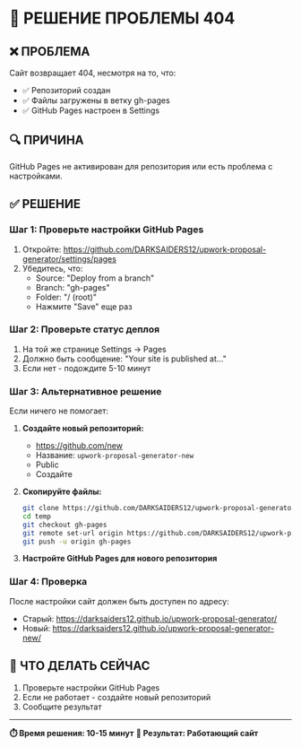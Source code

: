 # 🚨 РЕШЕНИЕ ПРОБЛЕМЫ 404

## ❌ ПРОБЛЕМА
Сайт возвращает 404, несмотря на то, что:
- ✅ Репозиторий создан
- ✅ Файлы загружены в ветку gh-pages
- ✅ GitHub Pages настроен в Settings

## 🔍 ПРИЧИНА
GitHub Pages не активирован для репозитория или есть проблема с настройками.

## ✅ РЕШЕНИЕ

### Шаг 1: Проверьте настройки GitHub Pages
1. Откройте: https://github.com/DARKSAIDERS12/upwork-proposal-generator/settings/pages
2. Убедитесь, что:
   - Source: "Deploy from a branch"
   - Branch: "gh-pages"
   - Folder: "/ (root)"
   - Нажмите "Save" еще раз

### Шаг 2: Проверьте статус деплоя
1. На той же странице Settings → Pages
2. Должно быть сообщение: "Your site is published at..."
3. Если нет - подождите 5-10 минут

### Шаг 3: Альтернативное решение
Если ничего не помогает:

1. **Создайте новый репозиторий:**
   - https://github.com/new
   - Название: `upwork-proposal-generator-new`
   - Public
   - Создайте

2. **Скопируйте файлы:**
   ```bash
   git clone https://github.com/DARKSAIDERS12/upwork-proposal-generator.git temp
   cd temp
   git checkout gh-pages
   git remote set-url origin https://github.com/DARKSAIDERS12/upwork-proposal-generator-new.git
   git push -u origin gh-pages
   ```

3. **Настройте GitHub Pages для нового репозитория**

### Шаг 4: Проверка
После настройки сайт должен быть доступен по адресу:
- Старый: https://darksaiders12.github.io/upwork-proposal-generator/
- Новый: https://darksaiders12.github.io/upwork-proposal-generator-new/

## 🎯 ЧТО ДЕЛАТЬ СЕЙЧАС
1. Проверьте настройки GitHub Pages
2. Если не работает - создайте новый репозиторий
3. Сообщите результат

---
**⏱️ Время решения: 10-15 минут**
**🎯 Результат: Работающий сайт**
